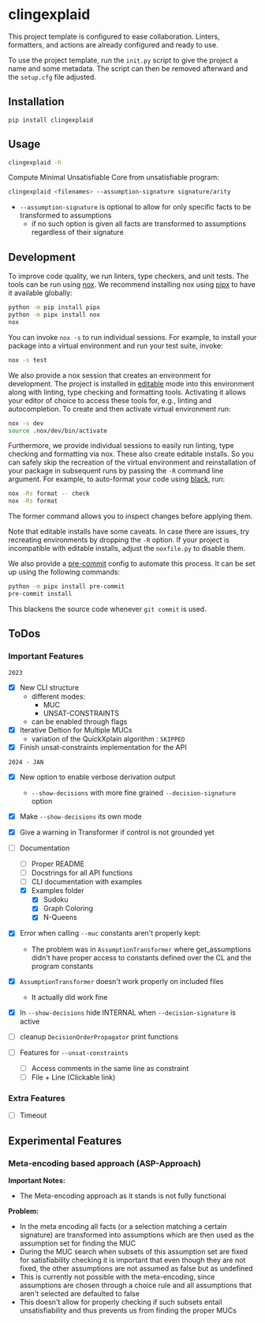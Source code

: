 # clingexplaid

This project template is configured to ease collaboration. Linters, formatters,
and actions are already configured and ready to use.

To use the project template, run the `init.py` script to give the project a
name and some metadata. The script can then be removed afterward and the
`setup.cfg` file adjusted.

## Installation

```shell
pip install clingexplaid
```

## Usage

```bash
clingexplaid -h
```

Compute Minimal Unsatisfiable Core from unsatisfiable program:

```bash
clingexplaid <filenames> --assumption-signature signature/arity
```

+ `--assumption-signature` is optional to allow for only specific facts to be transformed to assumptions
	+ if no such option is given all facts are transformed to assumptions regardless of their signature

## Development

To improve code quality, we run linters, type checkers, and unit tests. The
tools can be run using [nox]. We recommend installing nox using [pipx] to have
it available globally:

```bash
python -m pip install pipx
python -m pipx install nox
nox
```

You can invoke `nox -s` to run individual sessions. For example, to install
your package into a virtual environment and run your test suite, invoke:

```bash
nox -s test
```

We also provide a nox session that creates an environment for development. The
project is installed in [editable] mode into this environment along with
linting, type checking and formatting tools. Activating it allows your editor
of choice to access these tools for, e.g., linting and autocompletion. To
create and then activate virtual environment run:

```bash
nox -s dev
source .nox/dev/bin/activate
```

Furthermore, we provide individual sessions to easily run linting, type
checking and formatting via nox. These also create editable installs. So you
can safely skip the recreation of the virtual environment and reinstallation of
your package in subsequent runs by passing the `-R` command line argument. For
example, to auto-format your code using [black], run:

```bash
nox -Rs format -- check
nox -Rs format
```

The former command allows you to inspect changes before applying them.

Note that editable installs have some caveats. In case there are issues, try
recreating environments by dropping the `-R` option. If your project is
incompatible with editable installs, adjust the `noxfile.py` to disable them.

We also provide a [pre-commit][pre] config to automate this process. It can be
set up using the following commands:

```bash
python -m pipx install pre-commit
pre-commit install
```

This blackens the source code whenever `git commit` is used.

## ToDos

### Important Features

`2023`

+ [x] New CLI structure
  + different modes:
    + MUC
    + UNSAT-CONSTRAINTS
  + can be enabled through flags
+ [x] Iterative Deltion for Multiple MUCs
  + variation of the QuickXplain algorithm : `SKIPPED`
+ [x] Finish unsat-constraints implementation for the API
  
`2024 - JAN`

+ [x] New option to enable verbose derivation output
  + `--show-decisions` with more fine grained `--decision-signature` option
+ [x] Make `--show-decisions` its own mode
+ [x] Give a warning in Transformer if control is not grounded yet
+ [ ] Documentation
  + [ ] Proper README
  + [ ] Docstrings for all API functions
  + [ ] CLI documentation with examples
  + [x] Examples folder
    + [x] Sudoku
    + [x] Graph Coloring
    + [x] N-Queens
+ [x] Error when calling `--muc` constants aren't properly kept:
  + The problem was in `AssumptionTransformer` where get_assumptions didn't have proper access to constants defined over
    the CL and the program constants
+ [x] `AssumptionTransformer` doesn't work properly on included files
  + It actually did work fine
+ [x] In `--show-decisions` hide INTERNAL when `--decision-signature` is active
+ [ ] cleanup `DecisionOrderPropagator` print functions

+ [ ] Features for `--unsat-constraints`
	+ [ ] Access comments in the same line as constraint
	+ [ ] File + Line (Clickable link)
	
### Extra Features
+ [ ] Timeout

## Experimental Features

### Meta-encoding based approach (ASP-Approach)

<!--

Using the `--muc-method` or `-m` option the approach for finding the MUCs can 
be switched from the iterative deletion algorithm to the meta encoding based 
approach.

+ `-m 1` [default] Iterative deletion approach
+ `-m 2` Meta-encoding approach

-->

**Important Notes:**

+ The Meta-encoding approach as it stands is not fully functional

**Problem:**
  + In the meta encoding all facts (or a selection matching a certain signature) are
    transformed into assumptions which are then used as the assumption set for finding
    the MUC
  + During the MUC search when subsets of this assumption set are fixed for satisfiability
    checking it is important that even though they are not fixed, the other assumptions
    are not assumed as false but as undefined
  + This is currently not possible with the meta-encoding, since assumptions are chosen
    through a choice rule and all assumptions that aren't selected are defaulted to false
  + This doesn't allow for properly checking if such subsets entail unsatisfiability and 
    thus prevents us from finding the proper MUCs

[doc]: https://potassco.org/clingo/python-api/current/
[nox]: https://nox.thea.codes/en/stable/index.html
[pipx]: https://pypa.github.io/pipx/
[pre]: https://pre-commit.com/
[black]: https://black.readthedocs.io/en/stable/
[editable]: https://setuptools.pypa.io/en/latest/userguide/development_mode.html
